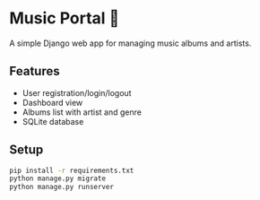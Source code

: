 # Music Portal 🎵

A simple Django web app for managing music albums and artists.

## Features
- User registration/login/logout
- Dashboard view
- Albums list with artist and genre
- SQLite database

## Setup
```bash
pip install -r requirements.txt
python manage.py migrate
python manage.py runserver